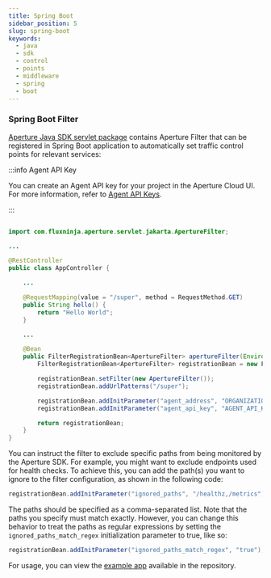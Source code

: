 ```yaml
---
title: Spring Boot
sidebar_position: 5
slug: spring-boot
keywords:
  - java
  - sdk
  - control
  - points
  - middleware
  - spring
  - boot
---
```


### Spring Boot Filter

[Aperture Java SDK servlet package](https://search.maven.org/artifact/com.fluxninja.aperture/aperture-java-servlet)
contains Aperture Filter that can be registered in Spring Boot application to
automatically set traffic control points for relevant services:

:::info Agent API Key

You can create an Agent API key for your project in the Aperture Cloud UI. For
more information, refer to
[Agent API Keys](/get-started/aperture-cloud/agent-api-keys.md).

:::

```java

import com.fluxninja.aperture.servlet.jakarta.ApertureFilter;

...

@RestController
public class AppController {

    ...

    @RequestMapping(value = "/super", method = RequestMethod.GET)
    public String hello() {
        return "Hello World";
    }

    ...

    @Bean
    public FilterRegistrationBean<ApertureFilter> apertureFilter(Environment env){
        FilterRegistrationBean<ApertureFilter> registrationBean = new FilterRegistrationBean<>();

        registrationBean.setFilter(new ApertureFilter());
        registrationBean.addUrlPatterns("/super");

        registrationBean.addInitParameter("agent_address", "ORGANIZATION.app.fluxninja.com:443");
        registrationBean.addInitParameter("agent_api_key", "AGENT_API_KEY");

        return registrationBean;
    }
}
```

You can instruct the filter to exclude specific paths from being monitored by
the Aperture SDK. For example, you might want to exclude endpoints used for
health checks. To achieve this, you can add the path(s) you want to ignore to
the filter configuration, as shown in the following code:

```java
registrationBean.addInitParameter("ignored_paths", "/healthz,/metrics");
```

The paths should be specified as a comma-separated list. Note that the paths you
specify must match exactly. However, you can change this behavior to treat the
paths as regular expressions by setting the `ignored_paths_match_regex`
initialization parameter to true, like so:

```java
registrationBean.addInitParameter("ignored_paths_match_regex", "true");
```

For usage, you can view the [example app][spring-example] available in the
repository.

[spring-example]:
  https://github.com/fluxninja/aperture-java/blob/releases/aperture-java/v2.1.0/examples/spring-example/src/main/java/com/fluxninja/example/controller/AppController.java
